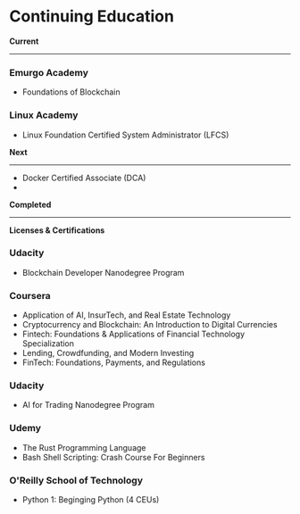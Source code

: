 # Continuing Education

**Current**
___

### Emurgo Academy
- Foundations of Blockchain
### Linux Academy
 - Linux Foundation Certified System Administrator (LFCS)
 
 
**Next**
___

 - Docker Certified Associate (DCA)
 - 
 
**Completed**
___

**Licenses & Certifications**

### Udacity
- Blockchain Developer Nanodegree Program

### Coursera
- Application of AI, InsurTech, and Real Estate Technology
- Cryptocurrency and Blockchain: An Introduction to Digital Currencies
- Fintech: Foundations & Applications of Financial Technology Specialization
- Lending, Crowdfunding, and Modern Investing
- FinTech: Foundations, Payments, and Regulations

### Udacity
- AI for Trading Nanodegree Program

### Udemy
- The Rust Programming Language
- Bash Shell Scripting: Crash Course For Beginners

### O'Reilly School of Technology
- Python 1: Beginging Python (4 CEUs)
